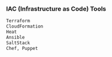 ### IAC (Infrastructure as Code) Tools
```sh
Terraform
CloudFormation
Heat
Ansible
SaltStack
Chef, Puppet
```
